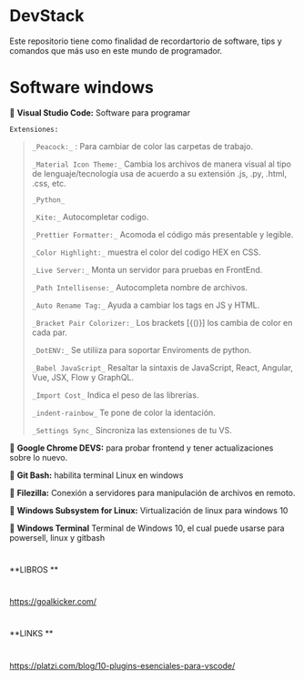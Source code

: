 # **DevStack** 
Este repositorio tiene como finalidad de recordartorio de software, tips y comandos que más uso en este mundo de programador.


# Software windows 
:rocket: **Visual Studio Code:** Software para programar

    Extensiones:
> `_Peacock:_` : Para cambiar de color las carpetas de trabajo.
> 
> `_Material Icon Theme:_` Cambia los archivos de manera visual al tipo de lenguaje/tecnología usa de acuerdo a su extensión .js, .py, .html, .css, etc.
> 
> `_Python_`
> 
> `_Kite:_` Autocompletar codigo.
> 
> `_Prettier Formatter:_` Acomoda el código más presentable y legible.
> 
> `_Color Highlight:_` muestra el color del codigo HEX en  CSS.
> 
> `_Live Server:_` Monta un servidor para pruebas en FrontEnd.
> 
> `_Path Intellisense:_` Autocompleta nombre de archivos.
> 
> `_Auto Rename Tag:_` Ayuda a cambiar los tags en JS y HTML.
> 
> `_Bracket Pair Colorizer:_` Los brackets [{()}] los cambia de color en cada par.
> 
> `_DotENV:_` Se utiliiza para soportar Enviroments de python.
> 
> `_Babel JavaScript_` Resaltar la sintaxis de JavaScript, React, Angular, Vue, JSX, Flow y GraphQL.
> 
> `_Import Cost_` Indica el peso de las librerías.
>  
> `_indent-rainbow_` Te pone de color la identación.
> 
> `_Settings Sync_` Sincroniza las extensiones de tu VS.


:rocket: **Google Chrome DEVS:** para probar frontend y tener actualizaciones sobre lo nuevo.

:rocket: **Git Bash:** habilita terminal Linux en windows

:rocket: **Filezilla:** Conexión a servidores para manipulación de archivos en remoto.

:rocket: **Windows Subsystem for Linux:** Virtualización de linux para windows 10

:rocket: **Windows Terminal** Terminal de Windows 10, el cual puede usarse para powersell, linux y gitbash

#
**LIBROS **
#
https://goalkicker.com/

#
**LINKS **
#
https://platzi.com/blog/10-plugins-esenciales-para-vscode/
